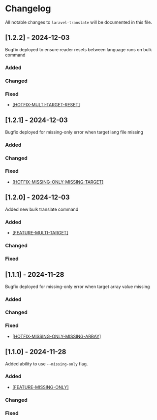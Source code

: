 # Changelog

All notable changes to `laravel-translate` will be documented in this file.

## [1.2.2] - 2024-12-03

Bugfix deployed to ensure reader resets between language runs on bulk command

### Added

### Changed

### Fixed
- [[HOTFIX-MULTI-TARGET-RESET]](https://github.com/rpwebdevelopment/laravel-translate/tree/hotfix-multi-target-reset)

## [1.2.1] - 2024-12-03

Bugfix deployed for missing-only error when target lang file missing

### Added

### Changed

### Fixed
- [[HOTFIX-MISSING-ONLY-MISSING-TARGET]](https://github.com/rpwebdevelopment/laravel-translate/tree/hotfix-missing-only-missing-target)

## [1.2.0] - 2024-12-03

Added new bulk translate command

### Added
- [[FEATURE-MULTI-TARGET]](https://github.com/rpwebdevelopment/laravel-translate/tree/feature-multi-target)

### Changed

### Fixed

## [1.1.1] - 2024-11-28

Bugfix deployed for missing-only error when target array value missing

### Added

### Changed

### Fixed
- [[HOTFIX-MISSING-ONLY-MISSING-ARRAY]](https://github.com/rpwebdevelopment/laravel-translate/tree/hotfix-missing-only-missing-array)

## [1.1.0] - 2024-11-28

Added ability to use `--missing-only` flag.

### Added
- [[FEATURE-MISSING-ONLY]](https://github.com/rpwebdevelopment/laravel-translate/tree/feature-missing-only)

### Changed

### Fixed
